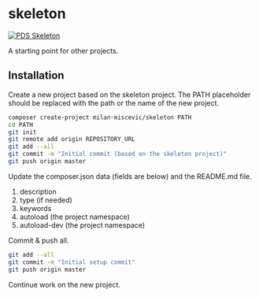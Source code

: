 # skeleton

[![PDS Skeleton](https://img.shields.io/badge/pds-skeleton-blue.svg?style=flat-square)](https://github.com/php-pds/skeleton)

A starting point for other projects.

## Installation

Create a new project based on the skeleton project. The PATH placeholder should be replaced with the path or the name of the new project.

```bash
composer create-project milan-miscevic/skeleton PATH
cd PATH
git init
git remote add origin REPOSITORY_URL
git add --all
git commit -m "Initial commit (based on the skeleton project)"
git push origin master
```

Update the composer.json data (fields are below) and the README.md file.

1. description
2. type (if needed)
3. keywords
4. autoload (the project namespace)
5. autoload-dev (the project namespace)

Commit & push all.

```bash
git add --all
git commit -m "Initial setup commit"
git push origin master
```

Continue work on the new project.
